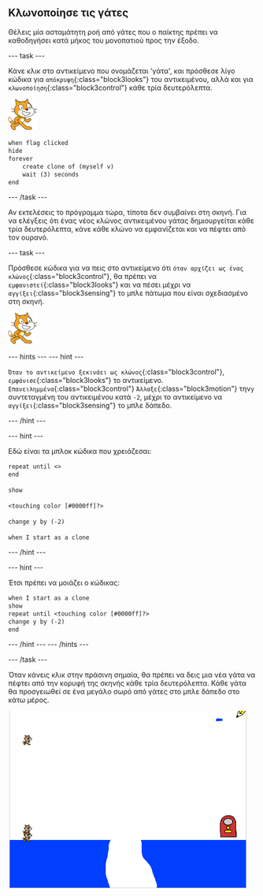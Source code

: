 ## Κλωνοποίησε τις γάτες

Θέλεις μία ασταμάτητη ροή από γάτες που ο παίκτης πρέπει να καθοδηγήσει κατά μήκος του μονοπατιού προς την έξοδο.

\--- task \---

Κάνε κλικ στο αντικείμενο που ονομάζεται 'γάτα', και πρόσθεσε λίγο κώδικα για `απόκρυψη`{:class="block3looks"} του αντικειμένου, αλλά και για `κλωνοποίηση`{:class="block3control"} κάθε τρία δευτερόλεπτα.

![Αντικείμενο γάτας](images/cat-sprite.png)

```blocks3
when flag clicked
hide
forever
    create clone of (myself v)
    wait (3) seconds
end
```

\--- /task \---

Αν εκτελέσεις το πρόγραμμα τώρα, τίποτα δεν συμβαίνει στη σκηνή. Για να ελέγξεις ότι ένας νέος κλώνος αντικειμένου γάτας δημιουργείται κάθε τρία δευτερόλεπτα, κάνε κάθε κλώνο να εμφανίζεται και να πέφτει από τον ουρανό.

\--- task \---

Πρόσθεσε κώδικα για να πεις στο αντικείμενο ότι `όταν αρχίζει ως ένας κλώνος`{:class="block3control"}, θα πρέπει να `εμφανιστεί`{:class="block3looks"} και να πέσει μέχρι να `αγγίξει`{:class="block3sensing"} το μπλε πάτωμα που είναι σχεδιασμένο στη σκηνή.

![Αντικείμενο γάτας](images/cat-sprite.png)

\--- hints \--- \--- hint \---

`Όταν το αντικείμενο ξεκινάει ως κλώνος`{:class="block3control"}, `εμφάνισε`{:class="block3looks"} το αντικείμενο. `Επανειλημμένα`{:class="block3control"} `Άλλαξε`{:class="block3motion"} την`y` συντεταγμένη του αντικειμένου κατά `-2`, μέχρι το αντικείμενο να `αγγίξει`{:class="block3sensing"} το μπλε δάπεδο.

\--- /hint \---

\--- hint \---

Εδώ είναι τα μπλοκ κώδικα που χρειάζεσαι:

```blocks3
repeat until <>
end

show

<touching color [#0000ff]?>

change y by (-2)

when I start as a clone
```

\--- /hint \---

\--- hint \---

Έτσι πρέπει να μοιάζει ο κώδικας:

```blocks3
when I start as a clone
show
repeat until <touching color [#0000ff]?>
change y by (-2)
end
```

\--- /hint \--- \--- /hints \---

\--- /task \---

Όταν κάνεις κλικ στην πράσινη σημαία, θα πρέπει να δεις μια νέα γάτα να πέφτει από την κορυφή της σκηνής κάθε τρία δευτερόλεπτα. Κάθε γάτα θα προσγειωθεί σε ένα μεγάλο σωρό από γάτες στο μπλε δάπεδο στο κάτω μέρος.

![Γάτες που πέφτουν](images/falling-cats.png)